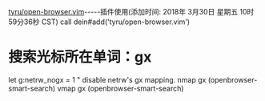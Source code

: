 [tyru/open-browser.vim](https://github.com/tyru/open-browser.vim)-----插件使用(添加时间: 2018年 3月30日 星期五 10时59分36秒 CST)
call dein#add('tyru/open-browser.vim')
# 搜索光标所在单词：gx
let g:netrw_nogx = 1 " disable netrw's gx mapping. 
nmap gx <Plug>(openbrowser-smart-search) 
vmap gx <Plug>(openbrowser-smart-search) 
